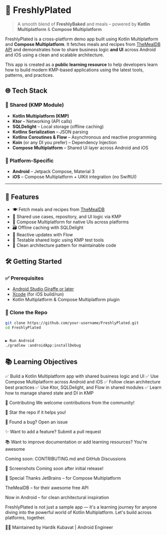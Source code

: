 # 🥘 FreshlyPlated

> A smooth blend of **FreshlyBaked** and meals – powered by **Kotlin Multiplatform** & **Compose Multiplatform**

FreshlyPlated is a cross-platform demo app built using Kotlin Multiplatform and **Compose Multiplatform**. It fetches meals and recipes from [TheMealDB API](https://www.themealdb.com/api.php) and demonstrates how to share business logic **and UI** across Android and iOS using a clean and scalable architecture.

This app is created as a **public learning resource** to help developers learn how to build modern KMP-based applications using the latest tools, patterns, and practices.



## 🌐 Tech Stack

### 🧠 Shared (KMP Module)
- **Kotlin Multiplatform (KMP)**
- **Ktor** – Networking (API calls)
- **SQLDelight** – Local storage (offline caching)
- **Kotlinx Serialization** – JSON parsing
- **Kotlinx Coroutines & Flow** – Asynchronous and reactive programming
- **Koin** (or any DI you prefer) – Dependency Injection
- **Compose Multiplatform** – Shared UI layer across Android and iOS

### 📱 Platform-Specific
- **Android** – Jetpack Compose, Material 3
- **iOS** – Compose Multiplatform + UIKit integration (no SwiftUI)

---

## 🚀 Features

- 🍽️ Fetch meals and recipes from [TheMealDB](https://www.themealdb.com/)
- 🧠 Shared use cases, repository, and UI logic via KMP
- 🎨 Compose Multiplatform for native UIs across platforms
- 🗃️ Offline caching with SQLDelight
- 🔄 Reactive updates with Flow
- 🧪 Testable shared logic using KMP test tools
- 🧹 Clean architecture pattern for maintainable code


## 🛠️ Getting Started

### ✅ Prerequisites
- [Android Studio Giraffe or later](https://developer.android.com/studio)
- [Xcode](https://developer.apple.com/xcode/) (for iOS build/run)
- Kotlin Multiplatform & Compose Multiplatform plugin

### 🚚 Clone the Repo
```bash
git clone https://github.com/your-username/FreshlyPlated.git
cd FreshlyPlated


▶️ Run Android
./gradlew :androidApp:installDebug
```

## 📚 Learning Objectives

✅ Build a Kotlin Multiplatform app with shared business logic and UI
✅ Use Compose Multiplatform across Android and iOS
✅ Follow clean architecture best practices
✅ Use Ktor, SQLDelight, and Flow in shared modules
✅ Learn how to manage shared state and DI in KMP


🤝 Contributing
We welcome contributions from the community!

🌟 Star the repo if it helps you!

🐛 Found a bug? Open an issue

✨ Want to add a feature? Submit a pull request

📚 Want to improve documentation or add learning resources? You're awesome

Coming soon: CONTRIBUTING.md and GitHub Discussions


📸 Screenshots
Coming soon after initial release!


🙌 Special Thanks
JetBrains – for Compose Multiplatform

TheMealDB – for their awesome free API

Now in Android – for clean architectural inspiration


FreshlyPlated is not just a sample app — it's a learning journey for anyone diving into the powerful world of Kotlin Multiplatform. Let's build across platforms, together.


👨‍🍳 Maintained by
Hardik Kubavat | Android Engineer
